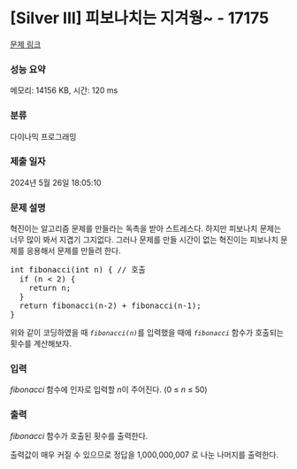 # [Silver III] 피보나치는 지겨웡~ - 17175 

[문제 링크](https://www.acmicpc.net/problem/17175) 

### 성능 요약

메모리: 14156 KB, 시간: 120 ms

### 분류

다이나믹 프로그래밍

### 제출 일자

2024년 5월 26일 18:05:10

### 문제 설명

<p>혁진이는 알고리즘 문제를 만들라는 독촉을 받아 스트레스다. 하지만 피보나치 문제는 너무 많이 봐서 지겹기 그지없다. 그러나 문제를 만들 시간이 없는 혁진이는 피보나치 문제를 응용해서 문제를 만들려 한다.</p>


<pre>int fibonacci(int n) { // 호출
  if (n < 2) {
    return n;
  }  
  return fibonacci(n-2) + fibonacci(n-1);
}</pre>


<p>위와 같이 코딩하였을 때 <em><code>fibonacci(n)</code></em>를 입력했을 때에 <em><code>fibonacci</code> </em>함수가 호출되는 횟수를 계산해보자.</p>

### 입력 

 <p><em>fibonacci </em>함수에 인자로 입력할 <em>n</em>이 주어진다. (0 ≤ <em>n</em> ≤ 50)</p>

### 출력 

 <p><em>fibonacci </em>함수가 호출된 횟수를 출력한다.</p>

<p>출력값이 매우 커질 수 있으므로 정답을 1,000,000,007 로 나눈 나머지를 출력한다.</p>

